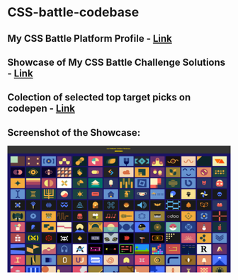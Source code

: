 # CSS-battle-codebase
## My CSS Battle Platform Profile - [Link](https://cssbattle.dev/player/astrogeek77)

## Showcase of My CSS Battle Challenge Solutions - [Link](https://astrogeek77.github.io/CSS_Battles_Codebase/showcase.html)

## Colection of selected top target picks on codepen - [Link](https://codepen.io/collection/jbxave)

## Screenshot of the Showcase:
<img title="showcase" alt="showcase" src="https://github.com/Astrogeek77/image-resource-folder/blob/main/solved_target_screenshots/showcase_screenshot.png?raw=true">
